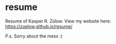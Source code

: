 # resume
Resume of Kasper R. Zülow. View my website here: https://zuelow.github.io/resume/

P.s. 
Sorry about the mess :)
